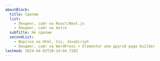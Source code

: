 ```yaml
---
aboutBlock:
  title: Сделаю
  list:
    - Лендинг, сайт на React/Next.js
    - Лендинг, сайт на Astro
  subTitle: Не сделаю
  secondList:
    - Верстка на Html, Css, JavaScript
    - Лендинг, сайт на WordPress + Elementor или другой page builder
lastmod: 2024-04-02T20:14:04.728Z
---
```


